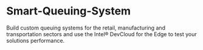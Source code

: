# Smart-Queuing-System
Build custom queuing systems for the retail, manufacturing and transportation sectors and use the Intel® DevCloud for the Edge to test your solutions performance.
